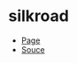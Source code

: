 # silkroad
- [Page](https://rikitonoto.github.io/silkroad.github.io/)
- [Souce](https://github.com/RikitoNoto/silkroad)


